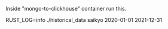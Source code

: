 

Inside "mongo-to-clickhouse" container run this.

RUST_LOG=info ./historical_data saikyo 2020-01-01 2021-12-31